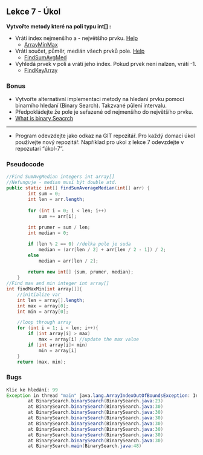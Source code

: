## Lekce 7 - Úkol

**Vytvořte metody které na poli typu int[] :**
- Vrátí index nejmenšího a - největšího prvku. [Help](https://stackoverflow.com/questions/41380318/why-is-parallel-stream-slower)
    - [ArrayMinMax](src/ArrayMinMax.java)
- Vrátí součet, půměr, medián všech prvků pole. [Help](https://stackoverflow.com/questions/11955728/how-to-calculate-the-median-of-an-array)
    - [FindSumAvgMed](src/FindSumAvgMed.java)
- Vyhledá prvek v poli a vrátí jeho index. Pokud prvek není nalzen, vrátí -1. 
    - [FindKeyArray](src/FindKeyArray.java)

### Bonus
- Vytvořte alternativní implementaci metody na hledaní prvku pomoci binarního hledaní (Binary Search). Takzvané půlení intervalu. 
- Předpokládejte že pole je seřazené od nejmenšího do největšího prvku.
- [What is binary Seacrch](https://www.baeldung.com/java-binary-search)
______
- Program odevzdejte jako odkaz na GIT repozitář. Pro každý domací úkol používejte nový repozitář. Například pro ukol z lekce 7 odevzdejte v repozutari “úkol-7”.

### Pseudocode

```Java
//Find SumAvgMedian integers int array[]
//Nefunguje - median musí být double atd.
public static int[] findSumAverageMedian(int[] arr) {
        int sum = 0;
        int len = arr.length;
        
        for (int i = 0; i < len; i++) 
            sum += arr[i];
        
        int prumer = sum / len;
        int median = 0;

        if (len % 2 == 0) //delka pole je suda
            median = (arr[len / 2] + arr[len / 2 - 1]) / 2;
        else 
            median = arr[len / 2];
        
        return new int[] {sum, prumer, median};
    }
//Find max and min integer int array[]
int findMaxMin[int array[]]{
    //initialize var
    int len = array[].length;
    int max = array[0];
    int min = array[0];

    //loop through array
    for (int i = 1; i < len; i++){
        if (int array[i] > max)
            max = array[i] //update the max value
        if (int array[i]< min)
            min = array[i]
    }
    return (max, min);
```
### Bugs
```Java
Klic ke hledání: 99
Exception in thread "main" java.lang.ArrayIndexOutOfBoundsException: Index 100 out of bounds for length 100
        at BinarySearch.binarySearch(BinarySearch.java:23)
        at BinarySearch.binarySearch(BinarySearch.java:30)
        at BinarySearch.binarySearch(BinarySearch.java:30)
        at BinarySearch.binarySearch(BinarySearch.java:30)
        at BinarySearch.binarySearch(BinarySearch.java:30)
        at BinarySearch.binarySearch(BinarySearch.java:30)
        at BinarySearch.binarySearch(BinarySearch.java:30)
        at BinarySearch.binarySearch(BinarySearch.java:30)
        at BinarySearch.main(BinarySearch.java:48)
```
